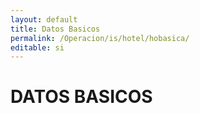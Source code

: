 ```yaml
---
layout: default
title: Datos Basicos
permalink: /Operacion/is/hotel/hobasica/
editable: si
---
```


# DATOS BASICOS

